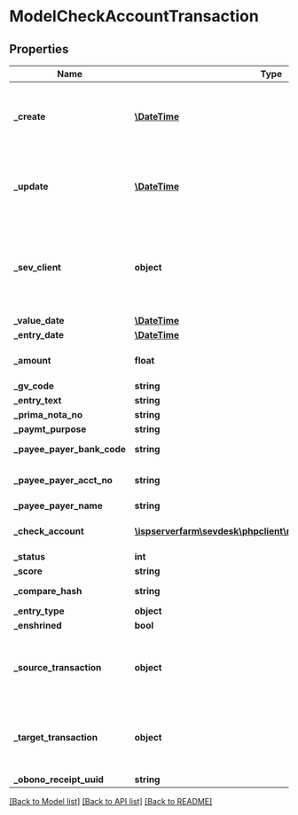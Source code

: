 # ModelCheckAccountTransaction

## Properties
Name | Type | Description | Notes
------------ | ------------- | ------------- | -------------
**_create** | [**\DateTime**](\DateTime.md) | date the check account transaction was created | [optional] 
**_update** | [**\DateTime**](\DateTime.md) | date the check account transaction was last updated | [optional] 
**_sev_client** | **object** | sevClient is the unique id every customer has and is used in nearly all operations | [optional] 
**_value_date** | [**\DateTime**](\DateTime.md) |  | [optional] 
**_entry_date** | [**\DateTime**](\DateTime.md) |  | [optional] 
**_amount** | **float** | amount of the transaction | [optional] 
**_gv_code** | **string** |  | [optional] 
**_entry_text** | **string** |  | [optional] 
**_prima_nota_no** | **string** |  | [optional] 
**_paymt_purpose** | **string** |  | [optional] 
**_payee_payer_bank_code** | **string** | payer bank code | [optional] 
**_payee_payer_acct_no** | **string** | payer account number | [optional] 
**_payee_payer_name** | **string** | payer name | [optional] 
**_check_account** | [**\ispserverfarm\sevdesk\phpclient\model\ModelCheckAccount**](ModelCheckAccount.md) | id of the check account | [optional] 
**_status** | **int** |  | [optional] 
**_score** | **string** |  | [optional] 
**_compare_hash** | **string** | hash to be compared | [optional] 
**_entry_type** | **object** |  | [optional] 
**_enshrined** | **bool** |  | [optional] 
**_source_transaction** | **object** | source check account transaction used for transfers | [optional] 
**_target_transaction** | **object** | destination check account transaction used for transfers | [optional] 
**_obono_receipt_uuid** | **string** |  | [optional] 

[[Back to Model list]](../README.md#documentation-for-models) [[Back to API list]](../README.md#documentation-for-api-endpoints) [[Back to README]](../README.md)


